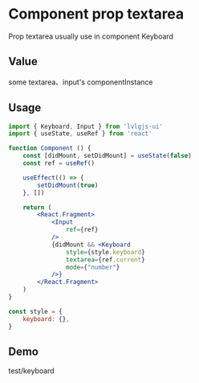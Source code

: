 # Component prop textarea

Prop textarea usually use in component Keyboard

## Value
some textarea、input's componentInstance

## Usage
```jsx
import { Keyboard, Input } from 'lvlgjs-ui'
import { useState, useRef } from 'react'

function Component () {
    const [didMount, setDidMount] = useState(false)
    const ref = useRef()

    useEffect(() => {
        setDidMount(true)
    }, [])

    return (
        <React.Fragment>
            <Input
                ref={ref}  
            />
            {didMount && <Keyboard
                style={style.keyboard}
                textarea={ref.current}
                mode={"number"}
            />}
        </React.Fragment>
    )
}

const style = {
    keyboard: {},
}
```

## Demo
test/keyboard